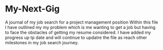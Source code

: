 # My-Next-Gig
A journal of my job search for a project management position
Within this file I have outlined my my problem which is me wanting to get a job but having to face the obstacles of getting my resume considered. I have added my progress up tp date and will continue to updatre the file as reach other milestones in my job search journey.
